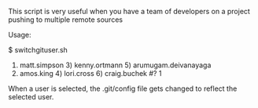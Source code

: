  This script is very useful when you have a team of developers on a
 project pushing to multiple remote sources

 Usage:

   $ switchgituser.sh 
   1) matt.simpson		 3) kenny.ortmann	  5) arumugam.deivanayaga
   2) amos.king		 4) lori.cross		  6) craig.buchek
   #? 1

 When a user is selected, the .git/config file gets changed to reflect 
 the selected user.

